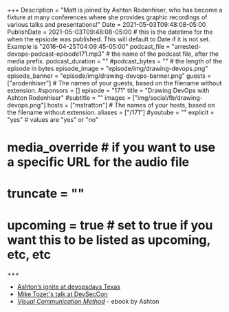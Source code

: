+++
Description = "Matt is joined by Ashton Rodenhiser, who has become a fixture at many conferences where she provides graphic recordings of various talks and presentations!"
Date = 2021-05-03T09:48:08-05:00
PublishDate = 2021-05-03T09:48:08-05:00 # this is the datetime for the when the epsiode was published. This will default to Date if it is not set. Example is "2016-04-25T04:09:45-05:00"
podcast_file = "arrested-devops-podcast-episode171.mp3" # the name of the podcast file, after the media prefix.
podcast_duration = ""
#podcast_bytes = "" # the length of the episode in bytes
episode_image = "episode/img/drawing-devops.png"
episode_banner = "episode/img/drawing-devops-banner.png"
guests = ["arodenhiser"] # The names of your guests, based on the filename without extension.
#sponsors = []
episode = "171"
title = "Drawing DevOps with Ashton Rodenhiser"
#subtitle = ""
images = ["img/social/fb/drawing-devops.png"]
hosts = ["mstratton"] # The names of your hosts, based on the filename without extension.
aliases = ["/171"]
#youtube = ""
explicit = "yes" # values are "yes" or "no"
# media_override # if you want to use a specific URL for the audio file
# truncate = ""
# upcoming = true # set to true if you want this to be listed as upcoming, etc, etc
+++
- [Ashton’s ignite at devopsdays Texas](https://youtu.be/AvuWHRPqcCA?t=10741)
- [Mike Tozer's talk at DevSecCon](https://www.youtube.com/watch?v=-o8A13J9rsI)
- *[Visual Communication Method](https://mindseyecreative.ca/ebook)* - ebook by Ashton